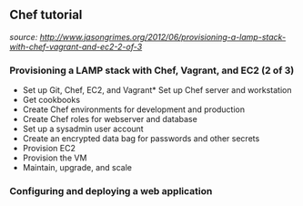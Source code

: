 ## Chef tutorial ##
_source: http://www.jasongrimes.org/2012/06/provisioning-a-lamp-stack-with-chef-vagrant-and-ec2-2-of-3_

### Provisioning a LAMP stack with Chef, Vagrant, and EC2 (2 of 3) ###
* Set up Git, Chef, EC2, and Vagrant* Set up Chef server and workstation
* Get cookbooks
* Create Chef environments for development and production
* Create Chef roles for webserver and database
* Set up a sysadmin user account
* Create an encrypted data bag for passwords and other secrets
* Provision EC2
* Provision the VM
* Maintain, upgrade, and scale

### Configuring and deploying a web application ###


